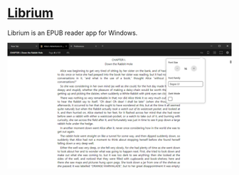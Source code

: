 # [Librium](https://github.com/clixff/librium/releases)
Librium is an EPUB reader app for Windows.


![Screenshot](/misc/screenshot.png)